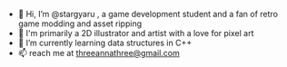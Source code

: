 - 👋 Hi, I’m @stargyaru , a game development student and a fan of retro game modding and asset ripping 
- 👀 I'm primarily a 2D illustrator and artist with a love for pixel art 
- 🌱 I’m currently learning data structures in C++ 
- 📫 reach me at threeannathree@gmail.com

<!---

--->
